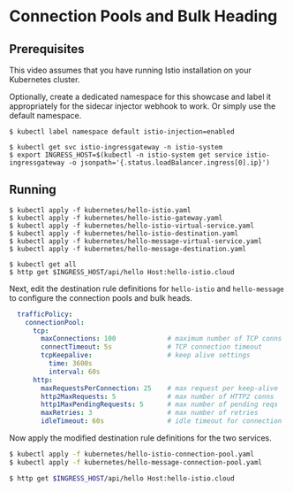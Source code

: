 # Connection Pools and Bulk Heading

## Prerequisites

This video assumes that you have running Istio installation on your Kubernetes cluster.

Optionally, create a dedicated namespace for this showcase and label it appropriately for the sidecar injector webhook to work. Or simply use the default namespace.

```
$ kubectl label namespace default istio-injection=enabled

$ kubectl get svc istio-ingressgateway -n istio-system
$ export INGRESS_HOST=$(kubectl -n istio-system get service istio-ingressgateway -o jsonpath='{.status.loadBalancer.ingress[0].ip}')
```

## Running

```
$ kubectl apply -f kubernetes/hello-istio.yaml
$ kubectl apply -f kubernetes/hello-istio-gateway.yaml
$ kubectl apply -f kubernetes/hello-istio-virtual-service.yaml
$ kubectl apply -f kubernetes/hello-istio-destination.yaml
$ kubectl apply -f kubernetes/hello-message-virtual-service.yaml
$ kubectl apply -f kubernetes/hello-message-destination.yaml

$ kubectl get all
$ http get $INGRESS_HOST/api/hello Host:hello-istio.cloud
```

Next, edit the destination rule definitions for `hello-istio` and  `hello-message` to configure the connection pools and bulk heads.

```yaml
  trafficPolicy:
    connectionPool:
      tcp:
        maxConnections: 100             # maximum number of TCP conns
        connectTimeout: 5s              # TCP connection timeout
        tcpKeepalive:                   # keep alive settings
          time: 3600s
          interval: 60s
      http:
        maxRequestsPerConnection: 25    # max request per keep-alive
        http2MaxRequests: 5             # max number of HTTP2 conns
        http1MaxPendingRequests: 5      # max number of pending reqs
        maxRetries: 3                   # max number of retries
        idleTimeout: 60s                # idle timeout for connection
```

Now apply the modified destination rule definitions for the two services.

```bash
$ kubectl apply -f kubernetes/hello-istio-connection-pool.yaml
$ kubectl apply -f kubernetes/hello-message-connection-pool.yaml

$ http get $INGRESS_HOST/api/hello Host:hello-istio.cloud
```